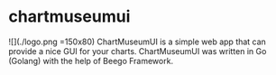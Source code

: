 # chartmuseumui
![](./logo.png =150x80) 
ChartMuseumUI is a simple web app that can provide a nice GUI for your charts. 
ChartMuseumUI was written in Go (Golang) with the help of Beego Framework.
